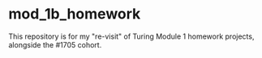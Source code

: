 # mod_1b_homework

This repository is for my "re-visit" of Turing Module 1 homework projects, alongside the #1705 cohort.
